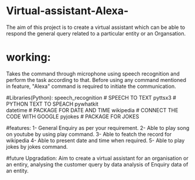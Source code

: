 # Virtual-assistant-Alexa-
The aim of this project is to create a virtual assistant which can be able to respond the general query related to a particular entity or an Organsation.

# working:
Takes the command through microphone using speech recognition and perform the task according to that.
Before using any command mentioned in feature, "Alexa" command is required to initiate the communication.

#Libraries(Python):
speech_recognition   # SPEECH TO TEXT
pyttsx3     # PYTHON TEXT TO SPEACH 
pywhatkit  
datetime    # PACKAGE FOR DATE AND TIME
wikipedia   # CONNECT THE CODE WITH GOOGLE
pyjokes     # PACKAGE FOR JOKES

#features:
1- General Enquiry as per your requirement.
2- Able to play song on youtube by using play command.
3- Able to featch the record for wikipedia
4- Able to present date and time when required.
5- Able to play jokes by jokes command.

#future Upgradation:
Aim to create a virtual assistant for an organisation or an entiry, analysing the customer query by data analysis of Enquiry data of an entity.

